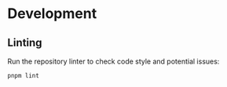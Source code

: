 # Development

## Linting

Run the repository linter to check code style and potential issues:

```
pnpm lint
```


